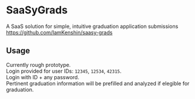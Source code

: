 # SaaSyGrads
A SaaS solution for simple, intuitive graduation application submissions  
https://github.com/IamKenshin/saasy-grads  

## Usage
Currently rough prototype.  
Login provided for user IDs: `12345`, `12534`, `42315`.  
Login with ID + any password.  
Pertinent graduation information will be prefilled and analyzed if elegible for graduation.
